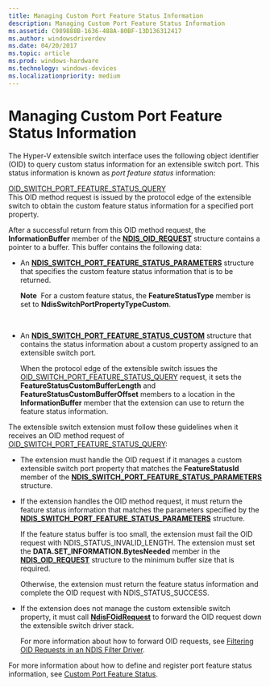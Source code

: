 ```yaml
---
title: Managing Custom Port Feature Status Information
description: Managing Custom Port Feature Status Information
ms.assetid: C989888B-1636-488A-80BF-13D136312417
ms.author: windowsdriverdev
ms.date: 04/20/2017
ms.topic: article
ms.prod: windows-hardware
ms.technology: windows-devices
ms.localizationpriority: medium
---
```


# Managing Custom Port Feature Status Information


The Hyper-V extensible switch interface uses the following object identifier (OID) to query custom status information for an extensible switch port. This status information is known as *port feature status* information:

<a href="" id="oid-switch-port-feature-status-query"></a>[OID\_SWITCH\_PORT\_FEATURE\_STATUS\_QUERY](https://msdn.microsoft.com/library/windows/hardware/hh598274)  
This OID method request is issued by the protocol edge of the extensible switch to obtain the custom feature status information for a specified port property.

After a successful return from this OID method request, the **InformationBuffer** member of the [**NDIS\_OID\_REQUEST**](https://msdn.microsoft.com/library/windows/hardware/ff566710) structure contains a pointer to a buffer. This buffer contains the following data:

-   An [**NDIS\_SWITCH\_PORT\_FEATURE\_STATUS\_PARAMETERS**](https://msdn.microsoft.com/library/windows/hardware/hh598227) structure that specifies the custom feature status information that is to be returned.

    **Note**  For a custom feature status, the **FeatureStatusType** member is set to **NdisSwitchPortPropertyTypeCustom**.

     

-   An [**NDIS\_SWITCH\_PORT\_FEATURE\_STATUS\_CUSTOM**](https://msdn.microsoft.com/library/windows/hardware/hh598226) structure that contains the status information about a custom property assigned to an extensible switch port.

    When the protocol edge of the extensible switch issues the [OID\_SWITCH\_PORT\_FEATURE\_STATUS\_QUERY](https://msdn.microsoft.com/library/windows/hardware/hh598274) request, it sets the **FeatureStatusCustomBufferLength** and **FeatureStatusCustomBufferOffset** members to a location in the **InformationBuffer** member that the extension can use to return the feature status information.

The extensible switch extension must follow these guidelines when it receives an OID method request of [OID\_SWITCH\_PORT\_FEATURE\_STATUS\_QUERY](https://msdn.microsoft.com/library/windows/hardware/hh598274):

-   The extension must handle the OID request if it manages a custom extensible switch port property that matches the **FeatureStatusId** member of the [**NDIS\_SWITCH\_PORT\_FEATURE\_STATUS\_PARAMETERS**](https://msdn.microsoft.com/library/windows/hardware/hh598227) structure.

-   If the extension handles the OID method request, it must return the feature status information that matches the parameters specified by the [**NDIS\_SWITCH\_PORT\_FEATURE\_STATUS\_PARAMETERS**](https://msdn.microsoft.com/library/windows/hardware/hh598227) structure.

    If the feature status buffer is too small, the extension must fail the OID request with NDIS\_STATUS\_INVALID\_LENGTH. The extension must set the **DATA.SET\_INFORMATION.BytesNeeded** member in the [**NDIS\_OID\_REQUEST**](https://msdn.microsoft.com/library/windows/hardware/ff566710) structure to the minimum buffer size that is required.

    Otherwise, the extension must return the feature status information and complete the OID request with NDIS\_STATUS\_SUCCESS.

-   If the extension does not manage the custom extensible switch property, it must call [**NdisFOidRequest**](https://msdn.microsoft.com/library/windows/hardware/ff561830) to forward the OID request down the extensible switch driver stack.

    For more information about how to forward OID requests, see [Filtering OID Requests in an NDIS Filter Driver](filtering-oid-requests-in-an-ndis-filter-driver.md).

For more information about how to define and register port feature status information, see [Custom Port Feature Status](custom-port-feature-status.md).

 

 





